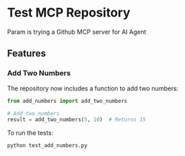 # Test MCP Repository

Param is trying a Github MCP server for AI Agent

## Features

### Add Two Numbers
The repository now includes a function to add two numbers:

```python
from add_numbers import add_two_numbers

# Add two numbers
result = add_two_numbers(5, 10)  # Returns 15
```

To run the tests:
```
python test_add_numbers.py
```
